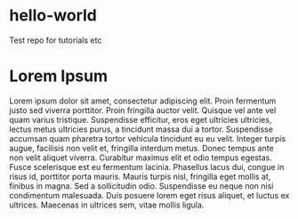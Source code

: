 # hello-world
Test repo for tutorials etc

Lorem Ipsum
==============
Lorem ipsum dolor sit amet, consectetur adipiscing elit. Proin fermentum justo sed viverra porttitor. Proin fringilla auctor velit. Quisque vel ante vel quam varius tristique. Suspendisse efficitur, eros eget ultricies ultricies, lectus metus ultricies purus, a tincidunt massa dui a tortor. Suspendisse accumsan quam pharetra tortor vehicula tincidunt eu eu velit. Integer turpis augue, facilisis non velit et, fringilla interdum metus. Donec tempus ante non velit aliquet viverra. Curabitur maximus elit et odio tempus egestas. Fusce scelerisque est eu fermentum lacinia. Phasellus lacus dui, congue in risus id, porttitor porta mauris. Mauris turpis nisl, fringilla eget mollis at, finibus in magna. Sed a sollicitudin odio. Suspendisse eu neque non nisi condimentum malesuada. Duis posuere lorem eget risus aliquet, et luctus ex ultrices. Maecenas in ultrices sem, vitae mollis ligula.
